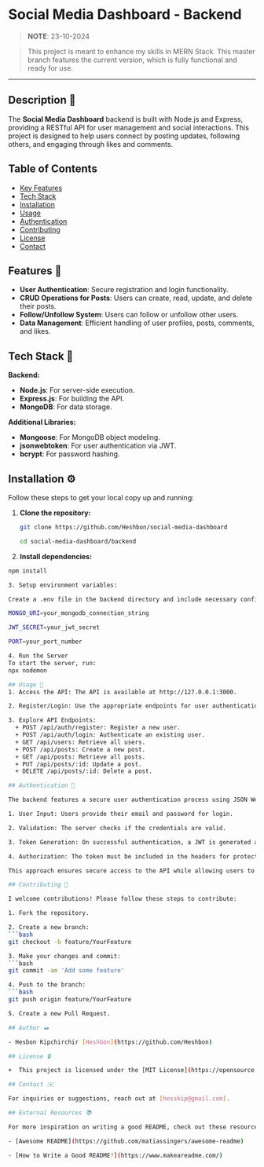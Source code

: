 # Social Media Dashboard - Backend

> **NOTE**: 23-10-2024

> This project is meant to enhance my skills in MERN Stack. This master branch features the current version, which is fully functional and ready for use.

---

## Description 💬

The **Social Media Dashboard** backend is built with Node.js and Express, providing a RESTful API for user management and social interactions. This project is designed to help users connect by posting updates, following others, and engaging through likes and comments.

## Table of Contents

- [Key Features](#key-features)
- [Tech Stack](#tech-stack)
- [Installation](#installation)
- [Usage](#usage)
- [Authentication](#authentication)
- [Contributing](#contributing)
- [License](#license)
- [Contact](#contact)

## Features 🌟

- **User Authentication**: Secure registration and login functionality.
- **CRUD Operations for Posts**: Users can create, read, update, and delete their posts.
- **Follow/Unfollow System**: Users can follow or unfollow other users.
- **Data Management**: Efficient handling of user profiles, posts, comments, and likes.

## Tech Stack 🐩

**Backend:**

- **Node.js**: For server-side execution.
- **Express.js**: For building the API.
- **MongoDB**: For data storage.

**Additional Libraries:**

- **Mongoose**: For MongoDB object modeling.
- **jsonwebtoken**: For user authentication via JWT.
- **bcrypt**: For password hashing.

## Installation ⚙️

Follow these steps to get your local copy up and running:

1. **Clone the repository:**
   ```bash
   git clone https://github.com/Heshbon/social-media-dashboard

   cd social-media-dashboard/backend

2. **Install dependencies:**
  ```bash
  npm install

3. Setup environment variables:

Create a .env file in the backend directory and include necessary configurations such as:

  MONGO_URI=your_mongodb_connection_string
  
  JWT_SECRET=your_jwt_secret
  
  PORT=your_port_number

4. Run the Server
To start the server, run:
  npx nodemon

## Usage 🚀
1. Access the API: The API is available at http://127.0.0.1:3000.

2. Register/Login: Use the appropriate endpoints for user authentication.

3. Explore API Endpoints:
    + POST /api/auth/register: Register a new user.
    + POST /api/auth/login: Authenticate an existing user.
    + GET /api/users: Retrieve all users.
    + POST /api/posts: Create a new post.
    + GET /api/posts: Retrieve all posts.
    + PUT /api/posts/:id: Update a post.
    + DELETE /api/posts/:id: Delete a post.

## Authentication 🔑

The backend features a secure user authentication process using JSON Web Tokens (JWT):

  1. User Input: Users provide their email and password for login.
  
  2. Validation: The server checks if the credentials are valid.
  
  3. Token Generation: On successful authentication, a JWT is generated and returned.
  
  4. Authorization: The token must be included in the headers for protected routes.

This approach ensures secure access to the API while allowing users to maintain their sessions seamlessly.

## Contributing 🤝

I welcome contributions! Please follow these steps to contribute:

  1. Fork the repository.
  
  2. Create a new branch:
  ```bash
  git checkout -b feature/YourFeature

3. Make your changes and commit:
  ```bash
  git commit -am 'Add some feature'

4. Push to the branch:
  ```bash
  git push origin feature/YourFeature

5. Create a new Pull Request.

## Author ✒️

  - Hesbon Kipchirchir [Heshbon](https://github.com/Heshbon)

## License 🔒

+  This project is licensed under the [MIT License](https://opensource.org/licenses/MIT) - see the [LICENSE](https://github.com/Heshbon/social-media-dashboard/blob/main/LICENSE) file for details.

## Contact ✉️

For inquiries or suggestions, reach out at [hesskip@gmail.com].

## External Resources 📚

For more inspiration on writing a good README, check out these resources:

- [Awesome README](https://github.com/matiassingers/awesome-readme)

- [How to Write a Good README?](https://www.makeareadme.com/)